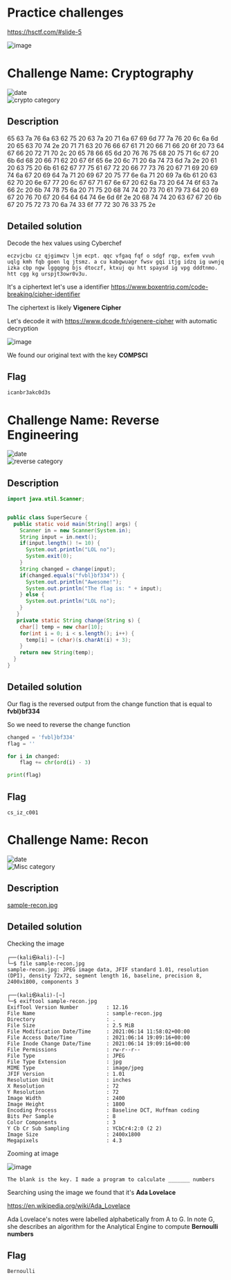 # Practice challenges
https://hsctf.com/#slide-5

![image](https://user-images.githubusercontent.com/72421091/122653582-6903d080-d13d-11eb-9a7d-b02a10f37655.png)



# Challenge Name: Cryptography

![date](https://img.shields.io/badge/date-14.06.2021-brightgreen.svg)  
![crypto category](https://img.shields.io/badge/category-Cryptography-blueviolet.svg)   


## Description

65 63 7a 76 6a 63 62 75 20 63 7a 20 71 6a 67 69 6d 77 7a 76 20 6c 6a 6d 20 65 63 70 74 2e 20 71 71 63 20 76 66 67 61 71 20 66 71 66 20 6f 20 73 64 67 66 20 72 71 70 2c 20 65 78 66 65 6d 20 76 76 75 68 20 75 71 6c 67 20 6b 6d 68 20 66 71 62 20 67 6f 65 6e 20 6c 71 20 6a 74 73 6d 7a 2e 20 61 20 63 75 20 6b 61 62 67 77 75 61 67 72 20 66 77 73 76 20 67 71 69 20 69 74 6a 67 20 69 64 7a 71 20 69 67 20 75 77 6e 6a 71 20 69 7a 6b 61 20 63 62 70 20 6e 67 77 20 6c 67 67 71 67 6e 67 20 62 6a 73 20 64 74 6f 63 7a 66 2c 20 6b 74 78 75 6a 20 71 75 20 68 74 74 20 73 70 61 79 73 64 20 69 67 20 76 70 67 20 64 64 64 74 6e 6d 6f 2e 20 68 74 74 20 63 67 67 20 6b 67 20 75 72 73 70 6a 74 33 6f 77 72 30 76 33 75 2e

## Detailed solution

Decode the hex values using Cyberchef  
  
```
eczvjcbu cz qjgimwzv ljm ecpt. qqc vfgaq fqf o sdgf rqp, exfem vvuh uqlg kmh fqb goen lq jtsmz. a cu kabgwuagr fwsv gqi itjg idzq ig uwnjq izka cbp ngw lggqgng bjs dtoczf, ktxuj qu htt spaysd ig vpg dddtnmo. htt cgg kg urspjt3owr0v3u.
```  

It's a ciphertext let's use a identifier https://www.boxentriq.com/code-breaking/cipher-identifier  

The ciphertext is likely **Vigenere Cipher** 

Let's decode it with https://www.dcode.fr/vigenere-cipher with automatic decryption 

![image](https://user-images.githubusercontent.com/72421091/122653104-7b303f80-d13a-11eb-9390-3a5b74b00bbc.png)

We found our original text with the key **COMPSCI**  

## Flag

```
icanbr3akc0d3s
```

# Challenge Name: Reverse Engineering

![date](https://img.shields.io/badge/date-14.06.2021-brightgreen.svg)  
![reverse category](https://img.shields.io/badge/category-Reverse-blueviolet.svg)   


## Description  

```java    
import java.util.Scanner;


public class SuperSecure {
  public static void main(String[] args) {
    Scanner in = new Scanner(System.in);
    String input = in.next();
    if(input.length() != 10) {
      System.out.println("LOL no");
      System.exit(0);
    }
    String changed = change(input);
    if(changed.equals("fvbl}bf334")) {
      System.out.println("Awesome!");
      System.out.println("The flag is: " + input);
    } else {
      System.out.println("LOL no");
    }
   }
   private static String change(String s) {
    char[] temp = new char[10];
    for(int i = 0; i < s.length(); i++) {
      temp[i] = (char)(s.charAt(i) + 3);
    }
    return new String(temp);
  }
}

``` 
## Detailed solution

Our flag is the reversed output from the change function that is equal to **fvbl}bf334** 

So we need to reverse the change function 

```python
changed = 'fvbl}bf334'
flag = ''

for i in changed:
    flag += chr(ord(i) - 3)

print(flag)
```
  
## Flag

```
cs_iz_c001
```

# Challenge Name: Recon

![date](https://img.shields.io/badge/date-14.06.2021-brightgreen.svg)  
![Misc category](https://img.shields.io/badge/category-Misc-blueviolet.svg)   


## Description




[sample-recon.jpg](sample-recon.jpg)

## Detailed solution

Checking the image 
```
┌──(kali㉿kali)-[~]
└─$ file sample-recon.jpg
sample-recon.jpg: JPEG image data, JFIF standard 1.01, resolution (DPI), density 72x72, segment length 16, baseline, precision 8, 2400x1800, components 3
```
```
┌──(kali㉿kali)-[~]
└─$ exiftool sample-recon.jpg
ExifTool Version Number         : 12.16
File Name                       : sample-recon.jpg
Directory                       : .
File Size                       : 2.5 MiB
File Modification Date/Time     : 2021:06:14 11:58:02+00:00
File Access Date/Time           : 2021:06:14 19:09:16+00:00
File Inode Change Date/Time     : 2021:06:14 19:09:16+00:00
File Permissions                : rw-r--r--
File Type                       : JPEG
File Type Extension             : jpg
MIME Type                       : image/jpeg
JFIF Version                    : 1.01
Resolution Unit                 : inches
X Resolution                    : 72
Y Resolution                    : 72
Image Width                     : 2400
Image Height                    : 1800
Encoding Process                : Baseline DCT, Huffman coding
Bits Per Sample                 : 8
Color Components                : 3
Y Cb Cr Sub Sampling            : YCbCr4:2:0 (2 2)
Image Size                      : 2400x1800
Megapixels                      : 4.3
```
Zooming at image 
  
![image](https://user-images.githubusercontent.com/72421091/122653464-81bfb680-d13c-11eb-8ba7-07e561de1e6e.png)

``` The blank is the key. I made a program to calculate _______ numbers ```  

Searching using the image we found that it's **Ada Lovelace**  

https://en.wikipedia.org/wiki/Ada_Lovelace   

Ada Lovelace's notes were labelled alphabetically from A to G. In note G, she describes an algorithm for the Analytical Engine to compute **Bernoulli numbers**


## Flag

```
Bernoulli
```
